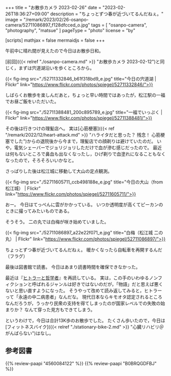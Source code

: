 +++
title = "お散歩カメラ 2023-02-26"
date =  "2023-02-26T18:36:27+09:00"
description = "ちょっとずつ春が近づいてるんだねぇ。"
image = "/remark/2023/02/26-osanpo-camera/52711086897_f128dfcced_o.jpg"
tags = [ "osanpo-camera", "photography", "matsue" ]
pageType = "photo"
license = "by"

[scripts]
  mathjax = false
  mermaidjs = false
+++

午前中に晴れ間が見えたので今日はお散歩日和。

[前回]({{< relref "./osanpo-camera.md" >}} "お散歩カメラ 2023-02-12")と同じく，まずは宍道湖沿いを歩くところから。

{{< fig-img src="./52711332846_b61f318bd9_e.jpg" title="今日の宍道湖 | Flickr" link="https://www.flickr.com/photos/spiegel/52711332846/">}}

しばらくお散歩を楽しんだあと，ちょっと早い時間ではあったが，松江駅の一福でお昼ご飯をいただいた。

{{< fig-img src="./52711388481_200c895789_e.jpg" title="一福でいっぷく | Flickr" link="https://www.flickr.com/photos/spiegel/52711388481/">}}

その後は行きつけの理髪店へ。
実は[心筋梗塞]({{< ref "/remark/2022/12/heart-attack.md" >}} "ハライタだと思った？ 残念！ 心筋梗塞でした")からの退院後から今まで，理髪店での顔剃りは避けていたのだ。
いや，電気シェーバーでジョリジョリしただけで血が滲む感じだったので。
最近は何もないところで鼻血も出なくなったし，ひげ剃りで血塗れになることもなくなったので，そろそろいいかなと。

さっぱりした後は松江城に移動して大山の定点観測。

{{< fig-img src="./52711605711_ccb498188e_e.jpg" title="今日の大山（from 松江城） | Flickr" link="https://www.flickr.com/photos/spiegel/52711605711/">}}

おー。
今日はてっぺんに雲がかかっている。
いつか透明度が高くてピーカンのときに撮ってみたいものである。

そうそう。
二の丸では白梅が咲き始めていました。

{{< fig-img src="./52711086897_a22e22f071_e.jpg" title="白梅（松江城 二の丸） | Flickr" link="https://www.flickr.com/photos/spiegel/52711086897/">}}

ちょっとずつ春が近づいてるんだねぇ。
暖かくなったら自転車を再開するんだ（フラグ）

最後は図書館で読書。
今日はあまり読書時間を確保できなかった。

最近は『[ヒトラーと哲学者](https://www.amazon.co.jp/dp/4560084122?tag=baldandersinf-22&linkCode=ogi&th=1&psc=1)』を再読している。
実は，この手のいわゆるノンフィクションと呼ばれるジャンルは好きではないのだが，「物語」だと思えば悪くないと思い直すようになった。
そうやって改めて読み返してみると，ヒトラーって「永遠の中二病患者」なんだな。
現代日本ならキモオタ認定されるところなんだろうが，うっかり民衆の支持を得てしまったのが国家レベルでの失敗の始まりか？ なんて穿った見方もできてしまう。

というわけで，今日は合計13K歩のお散歩でした。
たくさん歩いたので，今日は[フィットネスバイク]({{< relref "./stationary-bike-2.md" >}} "心臓リハビリ＠がんばらない")はなし。

## 参考図書

{{% review-paapi "4560084122" %}} <!-- ヒトラーと哲学者 -->
{{% review-paapi "B0BRQGDFBJ" %}} <!-- ドラム式探査機 -->
